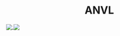 <h1 align="center">
  ANVL
</h1>

<!-- [![Robs's GitHub stats](https://github-readme-stats.vercel.app/api?username=robhageboeck&theme=dracula&count_private=true)](https://github.com/robhageboeck/) -->

<!-- [![Top Langs](https://github-readme-stats.vercel.app/api/top-langs/?username=robhageboeck)](https://github.com/robhageboeck) -->

<a href="https://github.com/robhageboeck">
  <img align="center" src="https://github-readme-stats.vercel.app/api/username=robhageboeck&theme=dracula&count_private=true" />
</a>
<a href="https://github.com/robhageboeck">
  <img align="center" src="https://github-readme-stats.vercel.app/api/top-langs/?username=robhageboeck" />
</a>
